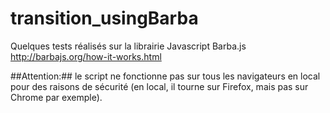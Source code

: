 # transition_usingBarba

Quelques tests réalisés sur la librairie Javascript Barba.js
http://barbajs.org/how-it-works.html

##Attention:## le script ne fonctionne pas sur tous les navigateurs en local pour des raisons de sécurité (en local, il tourne sur Firefox, mais pas sur Chrome par exemple).
